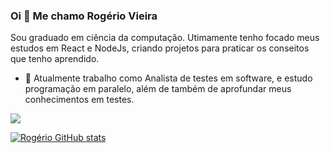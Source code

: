 

### Oi 👋 Me chamo Rogério Vieira
Sou graduado em ciência da computação. Utimamente tenho focado meus estudos em React e NodeJs, criando projetos para praticar os conseitos que tenho aprendido.
- 🔭 Atualmente trabalho como Analista de testes em software, e estudo programação em paralelo, além de também de aprofundar meus conhecimentos em testes.


 [<img src="https://img.shields.io/badge/linkedin-%230077B5.svg?&style=for-the-badge&logo=linkedin&logoColor=white" />](https://www.linkedin.com/in/rvb8/)

[![Rogério GitHub stats](https://github-readme-stats.vercel.app/api?username=Rogerio0Vieira&show_icons=true&theme=radical)]()

